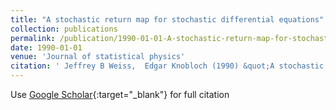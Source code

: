 ```yaml
---
title: "A stochastic return map for stochastic differential equations"
collection: publications
permalink: /publication/1990-01-01-A-stochastic-return-map-for-stochastic-differential-equations
date: 1990-01-01
venue: 'Journal of statistical physics'
citation: ' Jeffrey B Weiss,  Edgar Knobloch (1990) &quot;A stochastic return map for stochastic differential equations.&quot; <i>Journal of statistical physics</i>. 58, 863--883.'
---
```

Use [Google Scholar](https://scholar.google.com/scholar?q=A+stochastic+return+map+for+stochastic+differential+equations){:target="_blank"} for full citation